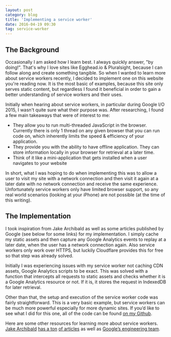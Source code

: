 ```yaml
---
layout: post
category: blog
title: 'Implementing a service worker'
date: 2016-04-19 09:30
tag: service-worker
---
```

## The Background

Occasionally I am asked how I learn best. I always quickly answer, "by doing!". That's why I love sites like Egghead.io & Pluralsight, because I can follow along and create something tangible. So when I wanted to learn more about service workers recently, I decided to implement one on this website you're reading now. It is the most basic of examples, because this site only serves static content, but regardless I found it beneficial in order to gain a better understanding of service workers and their uses.

Initially when hearing about service workers, in particular during Google I/O 2015, I wasn't quite sure what their purpose was. After researching, I found a few main takeaways that were of interest to me:

* They allow you to run multi-threaded JavaScript in the browser. Currently there is only 1 thread on any given browser that you can run code on, which inherently limits the speed & efficiency of your application.
* They provide you with the ability to have offline application. They can store information locally in your browser for retrieval at a later time.
* Think of it like a mini-application that gets installed when a user navigates to your website

In short, what I was hoping to do when implementing this was to allow a user to visit my site with a network connection and then visit it again at a later date with no network connection and receive the same experience. Unfortunately service workers only have limited browser support, so any real world scenarios (looking at your iPhone) are not possible (at the time of this writing).

## The Implementation

I took inspiration from Jake Archibald as well as some articles published by Google (see below for some links) for my implementation. I simply cache my static assets and then capture any Google Analytics events to replay at a later date, when the user has a network connection again. Also service workers only work over HTTPS, but luckily Cloudflare provides this for free so that step was already solved.

Initially I was experiencing issues with my service worker not caching CDN assets, Google Analytics scripts to be exact. This was solved with a function that intercepts all requests to static assets and checks whether it is a Google Analytics resource or not. If it is, it stores the request in IndexedDB for later retrieval.

Other than that, the setup and execution of the service worker code was fairly straightforward. This is a very basic example, but service workers can be much more powerful especially for more dynamic sites. If you’d like to see what I did for this one, all of the code can be found [on my Github](https://github.com/jamez14/jdm-v3/blob/master/js/sw.js).


Here are some other resources for learning more about service workers. [Jake Archibald](https://jakearchibald.com/2014/using-serviceworker-today/) [has a ton](https://jakearchibald.com/2014/service-worker-first-draft/) [of articles](https://jakearchibald.com/2014/offline-cookbook/) as well as [Google’s engineering team](https://developers.google.com/web/showcase/case-study/service-workers-iowa?hl=en).